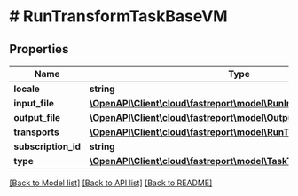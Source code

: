 # # RunTransformTaskBaseVM

## Properties

Name | Type | Description | Notes
------------ | ------------- | ------------- | -------------
**locale** | **string** |  | [optional]
**input_file** | [**\OpenAPI\Client\cloud\fastreport\model\RunInputFileVM**](RunInputFileVM.md) |  | [optional]
**output_file** | [**\OpenAPI\Client\cloud\fastreport\model\OutputFileVM**](OutputFileVM.md) |  | [optional]
**transports** | [**\OpenAPI\Client\cloud\fastreport\model\RunTransportTaskBaseVM[]**](RunTransportTaskBaseVM.md) |  | [optional]
**subscription_id** | **string** |  | [optional]
**type** | [**\OpenAPI\Client\cloud\fastreport\model\TaskType**](TaskType.md) |  | [optional]

[[Back to Model list]](../../README.md#models) [[Back to API list]](../../README.md#endpoints) [[Back to README]](../../README.md)
